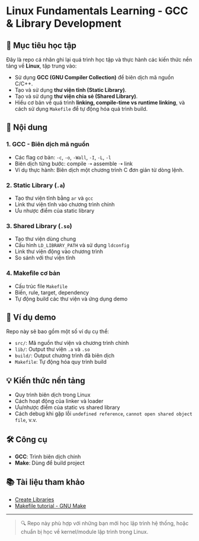 # Linux Fundamentals Learning - GCC & Library Development

## 🧠 Mục tiêu học tập

Đây là repo cá nhân ghi lại quá trình học tập và thực hành các kiến thức nền tảng về **Linux**, tập trung vào:

- Sử dụng **GCC (GNU Compiler Collection)** để biên dịch mã nguồn C/C++.
- Tạo và sử dụng **thư viện tĩnh (Static Library)**.
- Tạo và sử dụng **thư viện chia sẻ (Shared Library)**.
- Hiểu cơ bản về quá trình **linking, compile-time vs runtime linking**, và cách sử dụng `Makefile` để tự động hóa quá trình build.

## 📁 Nội dung

### 1. GCC - Biên dịch mã nguồn
- Các flag cơ bản: `-c`, `-o`, `-Wall`, `-I`, `-L`, `-l`
- Biên dịch từng bước: compile ➝ assemble ➝ link
- Ví dụ thực hành: Biên dịch một chương trình C đơn giản từ dòng lệnh.

### 2. Static Library (`.a`)
- Tạo thư viện tĩnh bằng `ar` và `gcc`
- Link thư viện tĩnh vào chương trình chính
- Ưu nhược điểm của static library

### 3. Shared Library (`.so`)
- Tạo thư viện dùng chung
- Cấu hình `LD_LIBRARY_PATH` và sử dụng `ldconfig`
- Link thư viện động vào chương trình
- So sánh với thư viện tĩnh

### 4. Makefile cơ bản
- Cấu trúc file `Makefile`
- Biến, rule, target, dependency
- Tự động build các thư viện và ứng dụng demo

## 📌 Ví dụ demo

Repo này sẽ bao gồm một số ví dụ cụ thể:

- `src/`: Mã nguồn thư viện và chương trình chính
- `lib/`: Output thư viện `.a` và `.so`
- `build/`: Output chương trình đã biên dịch
- `Makefile`: Tự động hóa quy trình build

## 💡 Kiến thức nền tảng

- Quy trình biên dịch trong Linux
- Cách hoạt động của linker và loader
- Ưu/nhược điểm của static vs shared library
- Cách debug khi gặp lỗi `undefined reference`, `cannot open shared object file`, v.v.

## 🛠️ Công cụ

- **GCC**: Trình biên dịch chính
- **Make**: Dùng để build project

## 📚 Tài liệu tham khảo

- [Create Libraries](https://renenyffenegger.ch/notes/development/languages/C-C-plus-plus/GCC/create-libraries/index)
- [Makefile tutorial - GNU Make](https://www.gnu.org/software/make/manual/make.html)

---

> 🔍 Repo này phù hợp với những bạn mới học lập trình hệ thống, hoặc chuẩn bị học về kernel/module lập trình trong Linux.


